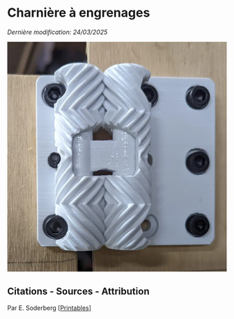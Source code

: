 # Charnière à engrenages
_Dernière modification: 24/03/2025_

![Charnière à engrenages](./hinge-gears.webp)

## Citations - Sources - Attribution
Par E. Soderberg [[Printables](https://www.printables.com/model/120766-print-in-place-geared-hinge)]
